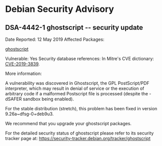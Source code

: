 
Debian Security Advisory
========================


DSA-4442-1 ghostscript -- security update
-----------------------------------------



Date Reported:
12 May 2019
Affected Packages:

[ghostscript](https://packages.debian.org/src:ghostscript)

Vulnerable:
Yes
Security database references:
In Mitre's CVE dictionary: [CVE-2019-3839](https://security-tracker.debian.org/tracker/CVE-2019-3839).  

More information:

A vulnerability was discovered in Ghostscript, the GPL PostScript/PDF
interpreter, which may result in denial of service or the execution of
arbitrary code if a malformed Postscript file is processed (despite the
-dSAFER sandbox being enabled).


For the stable distribution (stretch), this problem has been fixed in
version 9.26a~dfsg-0+deb9u3.


We recommend that you upgrade your ghostscript packages.


For the detailed security status of ghostscript please refer to its
security tracker page at:
<https://security-tracker.debian.org/tracker/ghostscript>





